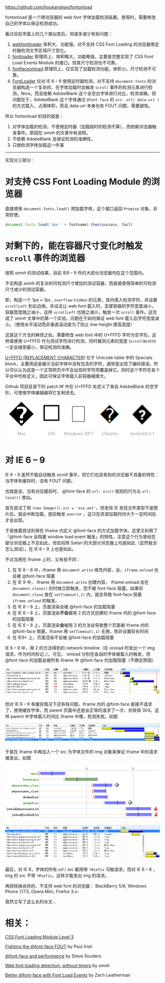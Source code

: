 https://github.com/houkanshan/fontonload

fontonload 是一个跨浏览器的 web font 字体加载检测装置。使用时，需要修改自己的字体以保证检测成功。

看过目前市面上的几个类似库后，但或多或少有些问题：

1. [webfontloader](https://github.com/typekit/webfontloader) 体积大、功能强，对不支持 CSS Font Loading 的浏览器用定时器检测文字区域尺寸变化。
2. [fontloader](https://github.com/bramstein/fontloader) 原理同上，体积略大，功能略强，主要是完整实现了 CSS Font Load Events Module 的接口。但其尺寸检测也不可靠。
3. [fontfaceonload](https://github.com/zachleat/fontfaceonload) 原理同上，仅实现了加载检测功能，体积小。尺寸检测不可靠。
4. [FontLoader](https://github.com/smnh/FontLoader) 仅对 IE 6 – 9 使用定时器检测，对不支持 `document.fonts` 的浏览器构造一个复杂的、在字体加载时会触发 `scroll` 事件的检测元素进行检测，Nice。而且依赖 AdobeBlank 这个全空白字体进行对比，检测准确。但问题在于，AdobeBlank 这个字体通过 `@font-face` 的 `src: url( data-uri )` 的方式载入，占用体积，而且 data-uri 本身也有 FOUT 问题，需要避免。

所以 fontonload 的目的就是：
1. 对字体加载的检测，不使用定时器（加载超时的检测不算），而依赖浏览器触发事件。原因在 *smnh* 的文章中有说明。
2. 不依赖 AdobeBlank 且保证检测的准确性。
3. 只做检测字体加载这一件事

---

实现分三部分：

# 对支持 CSS Font Loading Module 的浏览器

直接使用 `document.fonts.load()` 预加载字体，这个接口返回 `Promise` 对象，非常好使。

```javascript
document.fonts.load('1em ' + fontname).then(success, fail)

```

# 对剩下的，能在容器尺寸变化时触发 `scroll` 事件的浏览器

按照 *smnh* 的测试结果，目前 IE6 – 9 外的大部分浏览器均在这个范围内。

不去构造 *smnh* 的复杂的可检测尺寸增加的测试容器，而直接使用简单的可检测尺寸减少的测试容器。

即，构造一个 1px × 1px , `overflow:hidden` 的元素，其内填入检测字符，并设置 `scrollLeft` 到右边缘。并设法让 web font 载入时，支撑容器的字符宽度减小，容器宽度随之减小，这样 `scrollLeft` 也随之减小，触发一次 `scroll` 事件。这完成了 *smnh* 文章中的第一个实验。问题在于如何保证 web font 载入后字符宽度减小。（使用水平滚动而非垂直滚动是为了防止 line-height 撑高高度）

这是这个方法的麻烦之处。需要修改 web font 中的 U+FFFD 字符为空字形。这样值使用 U+FFFD 作为测试字符进行检测，同时被测元素的宽度 (`scrollWidth`) 一定会缩至最小，保证检测的准确。

<a href="http://en.wikipedia.org/wiki/Specials_(Unicode_block)">U+FFFD (REPLACEMENT CHARACTER)</a> 位于 Unicode table 中的 Specials block，主要用途是展示当前字体中没有包含的字符，通常是出现了编码错误。所以可以认为这是一个正常网页中不会出现的字符而覆盖掉它。同时这个字符在各个平台中均有定义，因此可保证字体载入前容器被撑大。

Github 项目目录下的 patch.ttf 中在 U+FFFD 处定义了来自 AdobeBlank 的空字形，可使用字体编辑器将它复制进去。


![U+FFFD 在不同平台上的表现 (font-family: arial)](/img/fontonload/fffd.png)


# 对 IE 6 – 9

IE 6 – 9 虽然不能自动触发 scroll 事件，但它们也具有别的浏览器不具备的特性：当字体有缓存时，没有 FOUT 问题。

也就是说，当有对应缓存时， @font-face 的 `url: src()` 规则的行为与 `url: local()` 类似。

首先尝试了用 `(new Image()).src = 'xxx.eot'`，但发现 IE 发现文件类型不是图片后，就会中断加载，提前触发 `onerror` ，这只在资源加载时间大于一定时间后才会出现。

于是接着尝试利用在 iframe 内定义 @font-face 的方式加载字体。这里又利用了「@font-face 会阻塞 window load event 触发」的特性。注意这个行为曾经在部分浏览器上不总如此，但目前除 Safari 的大部分浏览器上均是如此（显然我没怎么测试）。在 IE 6 – 9 上也是如此。

不过当用在 iframe 上时，又有些不同：

1. 在 IE 6 – 8 中，iframe 用 `document.write` 填充内容，会，`iframe.onload` 也会被 @font-face 阻塞
2. 在 IE 9 中， iframe 用 `document.write` 创建内容， iframe.onload 会在 `document.close()` 的时候立即触发，而不被 font-face 阻塞。如果将 `document.close` 放在 `setTimeout(,1)` 内，就会导致 font-face 阻塞 `iframe.onload` 的触发。
3. 在 IE 6 – 8 上，页面渲染会被 @font-face 的加载阻塞
4. 在 IE 6 – 8 上，页面渲染**不会**被用 2 的方式创建的 iframe 内的 @font-face 的加载阻塞
5. 在 IE 6 – 8 上，页面渲染**会**被用 3 的方法会导致整个页面被 iframe 内的 @font-face 阻塞，iframe 用 `setTimeout(,1)` 无用，除非设置较长时间
6. 在 IE9+ 上，页面渲染不会被 @font-face 的加载阻塞

IE 6 – 9 中，用 2 的方法得到的 network timeline（在 onload 时发出一个 img 请求，作为时间标记，）。可见， onload 分别在各自的字体被载入时触发，但 @font-face 的加载会被所有 iframe 中 @font-face 的加载阻塞（不确定原因）

![图中两个 404 请求为 onload 触发的标记](/img/fontonload/ie6-9-no-img.png)

但对 IE 6 – 9 有缓存情况下还有有问题。iframe 内的 @font-face 直接不请求了，使用缓存字体，而 parent 页面中还是会正常的请求了一次，并获得 304。这样 parent 中字体载入时间比 iframe 中晚，检测失败。如图

![onload 与 @face-face 的加载同时发生](/img/fontonload/ie6-9-no-img-failed.png)

于是在 iframe 中再加入一个 src 为字体文件的 img 对象来保证 iframe 中的请求被发出，如图

![第 5 / 6 行为 img 触发的请求](/img/fontonload/ie6-9-with-img.png)

![有缓存时，IE 9 的 network timeline](/img/fontonload/ie9-final.png)

最后，对 IE 9，字体的所有 url / src 都用带 `?#iefix` 可触请求。而对 IE 6 – 8 ，img 的 src 不带 `?#iefix`，这样才能发出 img 的请求。


再排除掉尚存的、不支持 web font 的浏览器： BlackBerry 5/6, Windows Phone 7/7.5, Opera Mini, Firefox 3.x-


竟然又写了这么长的水文…

# 相关：

[CSS Font Loading Module Level 3](http://dev.w3.org/csswg/css-font-loading/)

[Fighting the @font-face FOUT](http://www.paulirish.com/2009/fighting-the-font-face-fout/) by Paul Irish

[@font-face and performance](http://www.stevesouders.com/blog/2009/10/13/font-face-and-performance/) by Steve Souders

[Web font loading detection, without timers](http://smnh.me/web-font-loading-detection-without-timers/) by smnh

[Better @font-face with Font Load Events](https://dev.opera.com/articles/better-font-face/) by Zach Leatherman